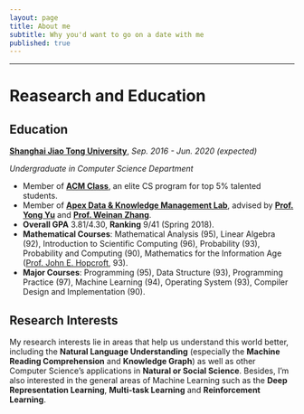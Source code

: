```yaml
---
layout: page
title: About me
subtitle: Why you'd want to go on a date with me
published: true
---
```


---------------

# Reasearch and Education

## Education

[**Shanghai Jiao Tong University**](https://www.sjtu.edu.cn/), *Sep. 2016 - Jun. 2020 (expected)*

*Undergraduate in Computer Science Department*

- Member of [**ACM Class**](https://acm.sjtu.edu.cn/), an elite CS program for top 5% talented students.
- Member of [**Apex Data & Knowledge Management Lab**](http://apex.sjtu.edu.cn/), advised by **[Prof. Yong Yu](http://apex.sjtu.edu.cn/members/yyu)** and **[Prof. Weinan Zhang](http://wnzhang.net/)**.
- **Overall GPA** 3.81/4.30, **Ranking** 9/41 (Spring 2018).
- **Mathematical Courses**: Mathematical Analysis (95), Linear Algebra (92), Introduction to Scientific Computing (96), Probability (93), Probability and Computing (90), Mathematics for the Information Age ([Prof. John E. Hopcroft](http://www.cs.cornell.edu/jeh/), 93).
- **Major Courses**: Programming (95), Data Structure (93), Programming Practice (97), Machine Learning (94), Operating System (93), Compiler Design and Implementation (90).

## Research Interests

My research interests lie in areas that help us understand this world better, including the **Natural Language Understanding** (especially the **Machine Reading Comprehension** and **Knowledge Graph**) as well as other Computer Science’s applications in **Natural or Social Science**. Besides, I’m also interested in the general areas of Machine Learning such as the **Deep Representation Learning**, **Multi-task Learning** and **Reinforcement Learning**.

